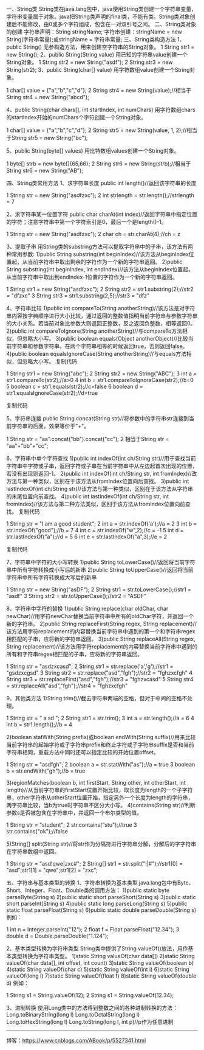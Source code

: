 一、String类
String类在java.lang包中，java使用String类创建一个字符串变量，字符串变量属于对象。java把String类声明的final类，不能有类。String类对象创建后不能修改，由0或多个字符组成，包含在一对双引号之间。
二、String类对象的创建
字符串声明：String stringName;
字符串创建：stringName = new String(字符串常量);或stringName = 字符串常量;
三、String类构造方法
1、public String()
无参构造方法，用来创建空字符串的String对象。
 1 String str1 = new String(); 
2、public String(String value)
用已知的字符串value创建一个String对象。
 1 String str2 = new String("asdf"); 2 String str3 = new String(str2); 
3、public String(char[] value)
用字符数组value创建一个String对象。

1 char[] value = {"a","b","c","d"};
2 String str4 = new String(value);//相当于String str4 = new String("abcd");


4、public String(char chars[], int startIndex, int numChars)
用字符数组chars的startIndex开始的numChars个字符创建一个String对象。

1 char[] value = {"a","b","c","d"};
2 String str5 = new String(value, 1, 2);//相当于String str5 = new String("bc");


5、public String(byte[] values)
用比特数组values创建一个String对象。

1 byte[] strb = new byte[]{65,66};
2 String str6 = new String(strb);//相当于String str6 = new String("AB");

四、String类常用方法
1、求字符串长度
public int length()//返回该字符串的长度

1 String str = new String("asdfzxc");
2 int strlength = str.length();//strlength = 7


2、求字符串某一位置字符
public char charAt(int index)//返回字符串中指定位置的字符；注意字符串中第一个字符索引是0，最后一个是length()-1。

1 String str = new String("asdfzxc");
2 char ch = str.charAt(4);//ch = z


3、提取子串
用String类的substring方法可以提取字符串中的子串，该方法有两种常用参数:
1)public String substring(int beginIndex)//该方法从beginIndex位置起，从当前字符串中取出剩余的字符作为一个新的字符串返回。
2)public String substring(int beginIndex, int endIndex)//该方法从beginIndex位置起，从当前字符串中取出到endIndex-1位置的字符作为一个新的字符串返回。

1 String str1 = new String("asdfzxc");
2 String str2 = str1.substring(2);//str2 = "dfzxc"
3 String str3 = str1.substring(2,5);//str3 = "dfz"


4、字符串比较
1)public int compareTo(String anotherString)//该方法是对字符串内容按字典顺序进行大小比较，通过返回的整数值指明当前字符串与参数字符串的大小关系。若当前对象比参数大则返回正整数，反之返回负整数，相等返回0。
2)public int compareToIgnore(String anotherString)//与compareTo方法相似，但忽略大小写。
3)public boolean equals(Object anotherObject)//比较当前字符串和参数字符串，在两个字符串相等的时候返回true，否则返回false。
4)public boolean equalsIgnoreCase(String anotherString)//与equals方法相似，但忽略大小写。
复制代码

1 String str1 = new String("abc");
2 String str2 = new String("ABC");
3 int a = str1.compareTo(str2);//a>0
4 int b = str1.compareToIgnoreCase(str2);//b=0
5 boolean c = str1.equals(str2);//c=false
6 boolean d = str1.equalsIgnoreCase(str2);//d=true

复制代码


5、字符串连接
public String concat(String str)//将参数中的字符串str连接到当前字符串的后面，效果等价于"+"。

1 String str = "aa".concat("bb").concat("cc");
2 相当于String str = "aa"+"bb"+"cc";


6、字符串中单个字符查找
1)public int indexOf(int ch/String str)//用于查找当前字符串中字符或子串，返回字符或子串在当前字符串中从左边起首次出现的位置，若没有出现则返回-1。
2)public int indexOf(int ch/String str, int fromIndex)//改方法与第一种类似，区别在于该方法从fromIndex位置向后查找。
3)public int lastIndexOf(int ch/String str)//该方法与第一种类似，区别在于该方法从字符串的末尾位置向前查找。
4)public int lastIndexOf(int ch/String str, int fromIndex)//该方法与第二种方法类似，区别于该方法从fromIndex位置向前查找。
复制代码

1 String str = "I am a good student";
2 int a = str.indexOf('a');//a = 2
3 int b = str.indexOf("good");//b = 7
4 int c = str.indexOf("w",2);//c = -1
5 int d = str.lastIndexOf("a");//d = 5
6 int e = str.lastIndexOf("a",3);//e = 2

复制代码


7、字符串中字符的大小写转换
1)public String toLowerCase()//返回将当前字符串中所有字符转换成小写后的新串
2)public String toUpperCase()//返回将当前字符串中所有字符转换成大写后的新串

1 String str = new String("asDF");
2 String str1 = str.toLowerCase();//str1 = "asdf"
3 String str2 = str.toUpperCase();//str2 = "ASDF"


8、字符串中字符的替换
1)public String replace(char oldChar, char newChar)//用字符newChar替换当前字符串中所有的oldChar字符，并返回一个新的字符串。
2)public String replaceFirst(String regex, String replacement)//该方法用字符replacement的内容替换当前字符串中遇到的第一个和字符串regex相匹配的子串，应将新的字符串返回。
3)public String replaceAll(String regex, String replacement)//该方法用字符replacement的内容替换当前字符串中遇到的所有和字符串regex相匹配的子串，应将新的字符串返回。

1 String str = "asdzxcasd";
2 String str1 = str.replace('a','g');//str1 = "gsdzxcgsd"
3 String str2 = str.replace("asd","fgh");//str2 = "fghzxcfgh"
4 String str3 = str.replaceFirst("asd","fgh");//str3 = "fghzxcasd"
5 String str4 = str.replaceAll("asd","fgh");//str4 = "fghzxcfgh"


9、其他类方法
1)String trim()//截去字符串两端的空格，但对于中间的空格不处理。

1 String str = " a sd ";
2 String str1 = str.trim();
3 int a = str.length();//a = 6
4 int b = str1.length();//b = 4


2)boolean statWith(String prefix)或boolean endWith(String suffix)//用来比较当前字符串的起始字符或子字符串prefix和终止字符或子字符串suffix是否和当前字符串相同，重载方法中同时还可以指定比较的开始位置offset。

1 String str = "asdfgh";
2 boolean a = str.statWith("as");//a = true
3 boolean b = str.endWith("gh");//b = true


3)regionMatches(boolean b, int firstStart, String other, int otherStart, int length)//从当前字符串的firstStart位置开始比较，取长度为length的一个子字符串，other字符串从otherStart位置开始，指定另外一个长度为length的字符串，两字符串比较，当b为true时字符串不区分大小写。
4)contains(String str)//判断参数s是否被包含在字符串中，并返回一个布尔类型的值。

1 String str = "student";
2 str.contains("stu");//true
3 str.contains("ok");//false


5)String[] split(String str)//将str作为分隔符进行字符串分解，分解后的字字符串在字符串数组中返回。

1 String str = "asd!qwe|zxc#";
2 String[] str1 = str.split("!|#");//str1[0] = "asd";str1[1] = "qwe";str1[2] = "zxc";

五、字符串与基本类型的转换
1、字符串转换为基本类型
java.lang包中有Byte、Short、Integer、Float、Double类的调用方法：
1)public static byte parseByte(String s)
2)public static short parseShort(String s)
3)public static short parseInt(String s)
4)public static long parseLong(String s)
5)public static float parseFloat(String s)
6)public static double parseDouble(String s)
例如：

1 int n = Integer.parseInt("12");
2 float f = Float.parseFloat("12.34");
3 double d = Double.parseDouble("1.124");


2、基本类型转换为字符串类型
String类中提供了String valueOf()放法，用作基本类型转换为字符串类型。
1)static String valueOf(char data[])
2)static String valueOf(char data[], int offset, int count)
3)static String valueOf(boolean b)
4)static String valueOf(char c)
5)static String valueOf(int i)
6)static String valueOf(long l)
7)static String valueOf(float f)
8)static String valueOf(double d)
例如：

1 String s1 = String.valueOf(12);
2 String s1 = String.valueOf(12.34);


3、进制转换
使用Long类中的方法得到整数之间的各种进制转换的方法：
Long.toBinaryString(long l)
Long.toOctalString(long l)
Long.toHexString(long l)
Long.toString(long l, int p)//p作为任意进制

-----
博客：https://www.cnblogs.com/ABook/p/5527341.html
